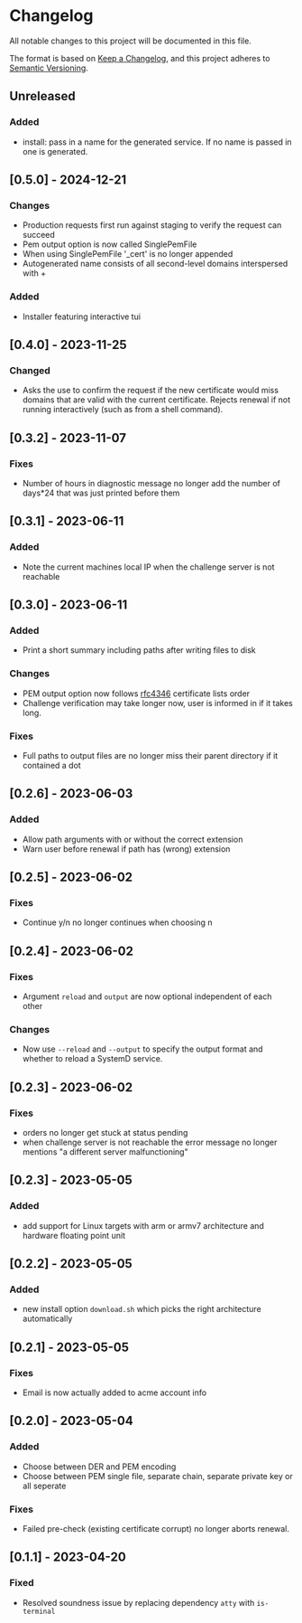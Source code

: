 # Changelog

All notable changes to this project will be documented in this file.

The format is based on [Keep a Changelog](https://keepachangelog.com/en/1.0.0/),
and this project adheres to [Semantic Versioning](https://semver.org/spec/v2.0.0.html).

## Unreleased

### Added
 - install: pass in a name for the generated service. If no name is passed in
   one is generated.

## [0.5.0] - 2024-12-21

### Changes
 - Production requests first run against staging to verify the request can succeed
 - Pem output option is now called SinglePemFile
 - When using SinglePemFile '_cert' is no longer appended
 - Autogenerated name consists of all second-level domains interspersed with +
### Added
 - Installer featuring interactive tui

## [0.4.0] - 2023-11-25

### Changed
 - Asks the use to confirm the request if the new certificate would miss domains that are valid with the current certificate. Rejects renewal if not running interactively (such as from a shell command).

## [0.3.2] - 2023-11-07

### Fixes
 - Number of hours in diagnostic message no longer add the number of days*24 that was just printed before them

## [0.3.1] - 2023-06-11

### Added
 - Note the current machines local IP when the challenge server is not reachable

## [0.3.0] - 2023-06-11

### Added
 - Print a short summary including paths after writing files to disk

### Changes
 - PEM output option now follows [rfc4346](https://www.rfc-editor.org/rfc/rfc4346#section-7.4.2) certificate lists order
 - Challenge verification may take longer now, user is informed in if it takes long.

### Fixes
 - Full paths to output files are no longer miss their parent directory if it contained a dot

## [0.2.6] - 2023-06-03

### Added
 - Allow path arguments with or without the correct extension
 - Warn user before renewal if path has (wrong) extension

## [0.2.5] - 2023-06-02

### Fixes
 - Continue y/n no longer continues when choosing n

## [0.2.4] - 2023-06-02

### Fixes
 - Argument `reload` and `output` are now optional independent of each other

### Changes
 - Now use `--reload` and `--output` to specify the output format and whether to reload a SystemD service.

## [0.2.3] - 2023-06-02

### Fixes
 - orders no longer get stuck at status pending
 - when challenge server is not reachable the error message no longer mentions "a different server malfunctioning"

## [0.2.3] - 2023-05-05

### Added
 - add support for Linux targets with arm or armv7 architecture and hardware floating point unit

## [0.2.2] - 2023-05-05

### Added
 - new install option `download.sh` which picks the right architecture automatically

## [0.2.1] - 2023-05-05

### Fixes
 - Email is now actually added to acme account info

## [0.2.0] - 2023-05-04

### Added
 - Choose between DER and PEM encoding
 - Choose between PEM single file, separate chain, separate private key or all seperate

### Fixes
 - Failed pre-check (existing certificate corrupt) no longer aborts renewal.

## [0.1.1] - 2023-04-20

### Fixed
 - Resolved soundness issue by replacing dependency `atty` with `is-terminal`
